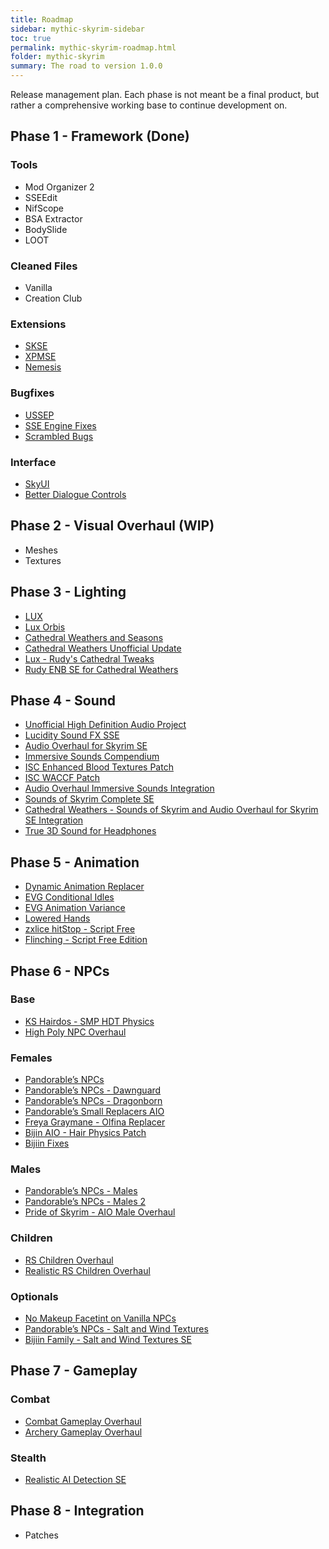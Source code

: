 ```yaml
---
title: Roadmap
sidebar: mythic-skyrim-sidebar
toc: true
permalink: mythic-skyrim-roadmap.html
folder: mythic-skyrim
summary: The road to version 1.0.0
---
```


Release management plan.
Each phase is not meant be a final product, but rather a comprehensive working base to continue development on.


## Phase 1 - Framework (Done)
### Tools
- Mod Organizer 2
- SSEEdit
- NifScope
- BSA Extractor
- BodySlide
- LOOT

### Cleaned Files
- Vanilla
- Creation Club

### Extensions
- [SKSE](https://skse.silverlock.org/)
- [XPMSE](https://www.nexusmods.com/skyrimspecialedition/mods/1988)
- [Nemesis](https://www.nexusmods.com/skyrimspecialedition/mods/33746)

### Bugfixes
- [USSEP](https://www.nexusmods.com/skyrimspecialedition/mods/266)
- [SSE Engine Fixes](https://www.nexusmods.com/skyrimspecialedition/mods/17230)
- [Scrambled Bugs](https://www.nexusmods.com/skyrimspecialedition/mods/43532)

### Interface
- [SkyUI](https://www.nexusmods.com/skyrimspecialedition/mods/12604)
- [Better Dialogue Controls](https://www.nexusmods.com/skyrimspecialedition/mods/1429)


## Phase 2 - Visual Overhaul (WIP)
- Meshes
- Textures


## Phase 3 - Lighting
- [LUX](https://www.nexusmods.com/skyrimspecialedition/mods/43158?tab=files)
- [Lux Orbis](https://www.nexusmods.com/skyrimspecialedition/mods/56095)
- [Cathedral Weathers and Seasons](https://www.nexusmods.com/skyrimspecialedition/mods/24791)
- [Cathedral Weathers Unofficial Update](https://www.nexusmods.com/skyrimspecialedition/mods/24791?tab=files)
- [Lux - Rudy's Cathedral Tweaks](https://www.nexusmods.com/skyrimspecialedition/mods/24791)
- [Rudy ENB SE for Cathedral Weathers](https://www.nexusmods.com/skyrimspecialedition/mods/39113?tab=files)


## Phase 4 - Sound
- [Unofficial High Definition Audio Project](https://www.nexusmods.com/skyrimspecialedition/mods/18115)
- [Lucidity Sound FX SSE](https://www.nexusmods.com/skyrimspecialedition/mods/1841/)
- [Audio Overhaul for Skyrim SE](https://www.nexusmods.com/skyrimspecialedition/mods/12466)
- [Immersive Sounds Compendium](https://www.nexusmods.com/skyrimspecialedition/mods/523/)
- [ISC Enhanced Blood Textures Patch](https://www.nexusmods.com/skyrimspecialedition/mods/2951/?tab=files)
- [ISC WACCF Patch](https://www.nexusmods.com/skyrimspecialedition/mods/2951/?tab=files)
- [Audio Overhaul Immersive Sounds Integration](https://www.nexusmods.com/skyrimspecialedition/mods/36761)
- [Sounds of Skyrim Complete SE](https://www.nexusmods.com/skyrimspecialedition/mods/8286?tab=files)
- [Cathedral Weathers - Sounds of Skyrim and Audio Overhaul for Skyrim SE Integration](https://www.nexusmods.com/skyrimspecialedition/mods/58071)
- [True 3D Sound for Headphones](https://www.nexusmods.com/skyrimspecialedition/mods/1897/)


## Phase 5 - Animation
- [Dynamic Animation Replacer](https://www.nexusmods.com/skyrimspecialedition/mods/33746)
- [EVG Conditional Idles](https://www.nexusmods.com/skyrimspecialedition/mods/34006)
- [EVG Animation Variance](https://www.nexusmods.com/skyrimspecialedition/mods/38534?tab=files)
- [Lowered Hands](https://www.nexusmods.com/skyrimspeci…)
- [zxlice hitStop - Script Free](https://www.nexusmods.com/skyrimspecialedition/mods/42811)
- [Flinching - Script Free Edition](https://www.nexusmods.com/skyrimspecialedition/mods/42550)


## Phase 6 - NPCs
### Base
- [KS Hairdos - SMP HDT Physics](https://www.nexusmods.com/skyrimspecialedition/mods/31300?tab=files)
- [High Poly NPC Overhaul](https://www.nexusmods.com/skyrimspecialedition/mods/44155)

### Females
- [Pandorable’s NPCs](https://www.nexusmods.com/skyrimspecialedition/mods/19012)
- [Pandorable’s NPCs - Dawnguard](https://www.nexusmods.com/skyrimspecialedition/mods/24135)
- [Pandorable’s NPCs - Dragonborn](https://www.nexusmods.com/skyrimspecialedition/mods/30680?tab=files)
- [Pandorable’s Small Replacers AIO](https://www.nexusmods.com/skyrimspecialedition/mods/45606)
- [Freya Graymane -  Olfina Replacer](https://www.nexusmods.com/skyrimspecialedition/mods/12309)
- [Bijin AIO - Hair Physics Patch](https://www.nexusmods.com/skyrimspecialedition/mods/34930)
- [Bijiin Fixes](https://www.nexusmods.com/skyrimspecialedition/mods/56047?tab=files)

### Males
- [Pandorable’s NPCs - Males](https://www.nexusmods.com/skyrimspecialedition/mods/42043)
- [Pandorable’s NPCs - Males 2](https://www.nexusmods.com/skyrimspecialedition/mods/50617)
- [Pride of Skyrim - AIO Male Overhaul](https://www.nexusmods.com/skyrimspecialedition/mods/48904?tab=files)

### Children
- [RS Children Overhaul](https://www.nexusmods.com/skyrimspecialedition/mods/2650)
- [Realistic RS Children Overhaul](https://www.nexusmods.com/skyrimspecialedition/mods/39359)

### Optionals
- [No Makeup Facetint on Vanilla NPCs](https://www.nexusmods.com/skyrimspecialedition/mods/51036)
- [Pandorable’s NPCs - Salt and Wind Textures](https://www.nexusmods.com/skyrimspecialedition/mods/19450)
- [Bijiin Family - Salt and Wind Textures SE](https://www.nexusmods.com/skyrimspecialedition/mods/17083)


## Phase 7 - Gameplay
### Combat
- [Combat Gameplay Overhaul](https://www.nexusmods.com/skyrimspecialedition/mods/33767)
- [Archery Gameplay Overhaul](https://www.nexusmods.com/skyrimspecialedition/mods/24296)

### Stealth
- [Realistic AI Detection SE](https://www.nexusmods.com/skyrimspecialedition/mods/2345)


## Phase 8 - Integration
- Patches

